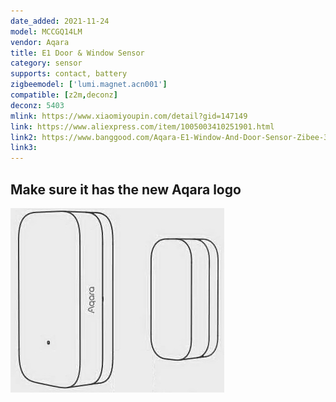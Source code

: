 ```yaml
---
date_added: 2021-11-24
model: MCCGQ14LM
vendor: Aqara
title: E1 Door & Window Sensor
category: sensor
supports: contact, battery
zigbeemodel: ['lumi.magnet.acn001']
compatible: [z2m,deconz]
deconz: 5403
mlink: https://www.xiaomiyoupin.com/detail?gid=147149
link: https://www.aliexpress.com/item/1005003410251901.html
link2: https://www.banggood.com/Aqara-E1-Window-And-Door-Sensor-Zibee-3_0-Wireless-Remote-Control-Smart-Home-Kit-Remote-Alarm-Eco-System-Works-With-Homekit-And-Mi-Home-APP-p-1898162.html
link3: 
---
```


## Make sure it has the new Aqara logo

![New logo](/assets/images/devices/Aqara_MCCGQ14LM_logo.jpg)
